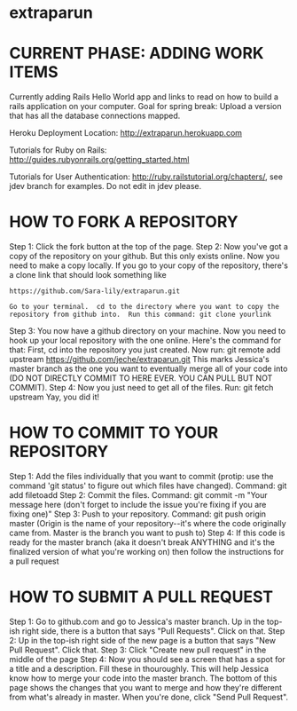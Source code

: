 extraparun
==========
CURRENT PHASE: ADDING WORK ITEMS
================================
Currently adding Rails Hello World app and links to read on how to build a rails application on your computer.  Goal for spring break: Upload a version that has all the database connections mapped.

Heroku Deployment Location: http://extraparun.herokuapp.com

Tutorials for Ruby on Rails: http://guides.rubyonrails.org/getting_started.html

Tutorials for User Authentication: http://ruby.railstutorial.org/chapters/, see jdev branch for examples.  Do not edit in jdev please.



HOW TO FORK A REPOSITORY
========================
Step 1: Click the fork button at the top of the page.
Step 2: Now you've got a copy of the repository on your github.  But this only exists online.  Now you need to make a copy locally.  If you go to your copy of the repository, there's a clone link that should look something like 

    https://github.com/Sara-lily/extraparun.git
    
    Go to your terminal.  cd to the directory where you want to copy the repository from github into.  Run this command: git clone yourlink
Step 3: You now have a github directory on your machine.  Now you need to hook up your local repository with the one online.  Here's the command for that:  First, cd into the repository you just created.  Now run: git remote add upstream https://github.com/jeche/extraparun.git   This marks Jessica's master branch as the one you want to eventually merge all of your code into (DO NOT DIRECTLY COMMIT TO HERE EVER.  YOU CAN PULL BUT NOT COMMIT).
Step 4:  Now you just need to get all of the files.  Run: git fetch upstream  Yay, you did it!

HOW TO COMMIT TO YOUR REPOSITORY
================================
Step 1: Add the files individually that you want to commit (protip: use the command 'git status' to figure out which files have changed).  Command: git add filetoadd
Step 2: Commit the files.  Command: git commit -m "Your message here (don't forget to include the issue you're fixing if you are fixing one)"
Step 3: Push to your repository.  Command: git push origin master (Origin is the name of your repository--it's where the code originally came from.  Master is the branch you want to push to)
Step 4: If this code is ready for the master branch (aka it doesn't break ANYTHING and it's the finalized version of what you're working on) then follow the instructions for a pull request

HOW TO SUBMIT A PULL REQUEST
============================
Step 1: Go to github.com and go to Jessica's master branch.  Up in the top-ish right side, there is a button that says "Pull Requests".  Click on that.
Step 2: Up in the top-ish right side of the new page is a button that says "New Pull Request".  Click that.
Step 3: Click "Create new pull request" in the middle of the page
Step 4: Now you should see a screen that has a spot for a title and a description.  Fill these in thouroughly.  This will help Jessica know how to merge your code into the master branch.  The bottom of this page shows the changes that you want to merge and how they're different from what's already in master.  When you're done, click "Send Pull Request".  

